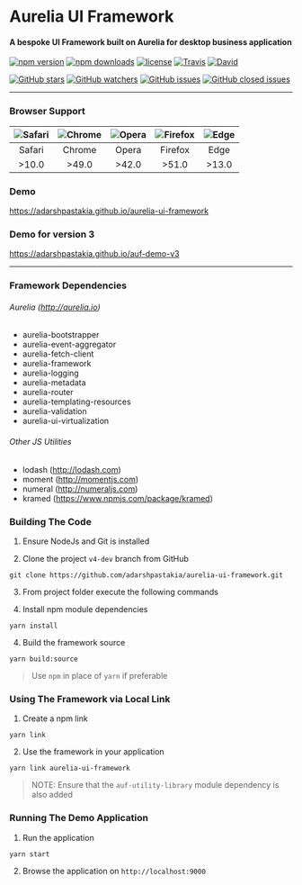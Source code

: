 # Aurelia UI Framework

#### A bespoke UI Framework built on Aurelia for desktop business application


[![npm version](https://img.shields.io/npm/v/aurelia-ui-framework.svg?style=flat-square)](https://www.npmjs.com/package/aurelia-ui-framework)
[![npm downloads](https://img.shields.io/npm/dt/aurelia-ui-framework.svg?style=flat-square)](https://www.npmjs.com/package/aurelia-ui-framework)
[![license](https://img.shields.io/github/license/adarshpastakia/aurelia-ui-framework.svg?style=flat-square)](https://github.com/adarshpastakia/aurelia-ui-framework/blob/master/LICENSE)
[![Travis](https://img.shields.io/travis/adarshpastakia/aurelia-ui-framework.svg?style=flat-square)](https://travis-ci.org/adarshpastakia/aurelia-ui-framework)
[![David](https://img.shields.io/david/adarshpastakia/aurelia-ui-framework.svg?style=flat-square)](https://github.com/adarshpastakia/aurelia-ui-framework)

[![GitHub stars](https://img.shields.io/github/stars/adarshpastakia/aurelia-ui-framework.svg?style=social&label=Star)](https://github.com/adarshpastakia/aurelia-ui-framework/stargazers)
[![GitHub watchers](https://img.shields.io/github/watchers/adarshpastakia/aurelia-ui-framework.svg?style=social&label=Watch)](https://github.com/adarshpastakia/aurelia-ui-framework/watchers)
[![GitHub issues](https://img.shields.io/github/issues/adarshpastakia/aurelia-ui-framework.svg?style=social&label=Issues)](https://github.com/adarshpastakia/aurelia-ui-framework/issues)
[![GitHub closed issues](https://img.shields.io/github/issues-closed/adarshpastakia/aurelia-ui-framework.svg?style=social&label=Closed%20Issues)](https://github.com/adarshpastakia/aurelia-ui-framework/issues?q=is%3Aissue+is%3Aclosed)


---

### Browser Support

|![Safari](http://i66.tinypic.com/2db3ypv.png)|![Chrome](http://i65.tinypic.com/5v0ff6.png)|![Opera](http://i64.tinypic.com/1z4y452.png)|![Firefox](http://i68.tinypic.com/2cgorw3.png)|![Edge](http://i65.tinypic.com/ebcupt.png)|
|:---:|:---:|:---:|:---:|:---:|
|Safari|Chrome|Opera|Firefox|Edge|
|>10.0|>49.0|>42.0|>51.0|>13.0|


### Demo

https://adarshpastakia.github.io/aurelia-ui-framework

### Demo for version 3

https://adarshpastakia.github.io/auf-demo-v3

---


### Framework Dependencies

###### Aurelia (http://aurelia.io)
  * aurelia-bootstrapper
  * aurelia-event-aggregator
  * aurelia-fetch-client
  * aurelia-framework
  * aurelia-logging
  * aurelia-metadata
  * aurelia-router
  * aurelia-templating-resources
  * aurelia-validation
  * aurelia-ui-virtualization

###### Other JS Utilities
  * lodash (http://lodash.com)
  * moment (http://momentjs.com)
  * numeral (http://numeraljs.com)
  * kramed (https://www.npmjs.com/package/kramed)


### Building The Code

1. Ensure NodeJs and Git is installed

2. Clone the project `v4-dev` branch from GitHub
  ```shell
  git clone https://github.com/adarshpastakia/aurelia-ui-framework.git
  ```

3. From project folder execute the following commands

4. Install npm module dependencies
  ```shell
  yarn install
  ```
4. Build the framework source
  ```shell
  yarn build:source
  ```

> Use `npm` in place of `yarn` if preferable


### Using The Framework via Local Link

1. Create a npm link
  ```shell
  yarn link
  ```

2. Use the framework in your application
  ```shell
  yarn link aurelia-ui-framework
  ```

> NOTE: Ensure that the `auf-utility-library` module dependency is also added

### Running The Demo Application

1. Run the application
  ```shell
  yarn start
  ```

2. Browse the application on `http://localhost:9000`
